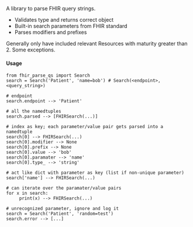 A library to parse FHIR query strings.

- Validates type and returns correct object
- Built-in search parameters from FHIR standard
- Parses modifiers and prefixes

Generally only have included relevant Resources with maturity greater than 2. Some exceptions.

#### Usage

    from fhir_parse_qs import Search
    search = Search('Patient', 'name=bob') # Search(<endpoint>, <query_string>)

    # endpoint
    search.endpoint --> 'Patient'

    # all the namedtuples
    search.parsed --> [FHIRSearch(...)]

    # index as key; each parameter/value pair gets parsed into a namedtuple
    search[0] --> FHIRSearch(...)
    search[0].modifier --> None
    search[0].prefix --> None
    search[0].value --> 'bob'
    search[0].paramater --> 'name'
    search[0].type_ --> 'string'

    # act like dict with parameter as key (list if non-unique parameter)
    search['name'] --> FHIRSearch(...)

    # can iterate over the paramater/value pairs
    for x in search:
         print(x) --> FHIRSearch(...)

    # unrecognized parameter, ignore and log it
    search = Search('Patient', 'random=test')
    search.error --> [...]
